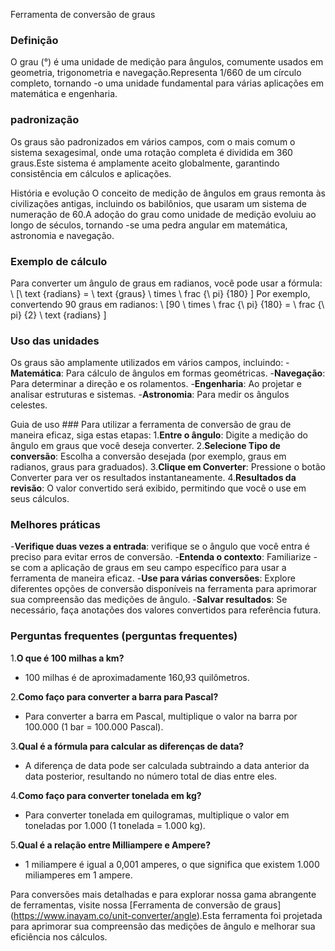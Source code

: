 Ferramenta de conversão de graus

### Definição
O grau (°) é uma unidade de medição para ângulos, comumente usados ​​em geometria, trigonometria e navegação.Representa 1/660 de um círculo completo, tornando -o uma unidade fundamental para várias aplicações em matemática e engenharia.

### padronização
Os graus são padronizados em vários campos, com o mais comum o sistema sexagesimal, onde uma rotação completa é dividida em 360 graus.Este sistema é amplamente aceito globalmente, garantindo consistência em cálculos e aplicações.

História e evolução
O conceito de medição de ângulos em graus remonta às civilizações antigas, incluindo os babilônios, que usaram um sistema de numeração de 60.A adoção do grau como unidade de medição evoluiu ao longo de séculos, tornando -se uma pedra angular em matemática, astronomia e navegação.

### Exemplo de cálculo
Para converter um ângulo de graus em radianos, você pode usar a fórmula:
\ [\ text {radians} = \ text {graus} \ times \ frac {\ pi} {180} \]
Por exemplo, convertendo 90 graus em radianos:
\ [90 \ times \ frac {\ pi} {180} = \ frac {\ pi} {2} \ text {radians} \]

### Uso das unidades
Os graus são amplamente utilizados em vários campos, incluindo:
-**Matemática**: Para cálculo de ângulos em formas geométricas.
-**Navegação**: Para determinar a direção e os rolamentos.
-**Engenharia**: Ao projetar e analisar estruturas e sistemas.
-**Astronomia**: Para medir os ângulos celestes.

Guia de uso ###
Para utilizar a ferramenta de conversão de grau de maneira eficaz, siga estas etapas:
1.**Entre o ângulo**: Digite a medição do ângulo em graus que você deseja converter.
2.**Selecione Tipo de conversão**: Escolha a conversão desejada (por exemplo, graus em radianos, graus para graduados).
3.**Clique em Converter**: Pressione o botão Converter para ver os resultados instantaneamente.
4.**Resultados da revisão**: O valor convertido será exibido, permitindo que você o use em seus cálculos.

### Melhores práticas
-**Verifique duas vezes a entrada**: verifique se o ângulo que você entra é preciso para evitar erros de conversão.
-**Entenda o contexto**: Familiarize -se com a aplicação de graus em seu campo específico para usar a ferramenta de maneira eficaz.
-**Use para várias conversões**: Explore diferentes opções de conversão disponíveis na ferramenta para aprimorar sua compreensão das medições de ângulo.
-**Salvar resultados**: Se necessário, faça anotações dos valores convertidos para referência futura.

### Perguntas frequentes (perguntas frequentes)

1.**O que é 100 milhas a km?**
- 100 milhas é de aproximadamente 160,93 quilômetros.

2.**Como faço para converter a barra para Pascal?**
- Para converter a barra em Pascal, multiplique o valor na barra por 100.000 (1 bar = 100.000 Pascal).

3.**Qual é a fórmula para calcular as diferenças de data?**
- A diferença de data pode ser calculada subtraindo a data anterior da data posterior, resultando no número total de dias entre eles.

4.**Como faço para converter tonelada em kg?**
- Para converter tonelada em quilogramas, multiplique o valor em toneladas por 1.000 (1 tonelada = 1.000 kg).

5.**Qual é a relação entre Milliampere e Ampere?**
- 1 miliampere é igual a 0,001 amperes, o que significa que existem 1.000 miliamperes em 1 ampere.

Para conversões mais detalhadas e para explorar nossa gama abrangente de ferramentas, visite nossa [Ferramenta de conversão de graus] (https://www.inayam.co/unit-converter/angle).Esta ferramenta foi projetada para aprimorar sua compreensão das medições de ângulo e melhorar sua eficiência nos cálculos.